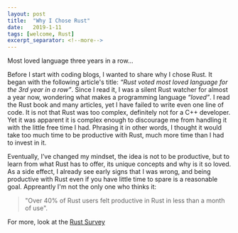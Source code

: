 ```yaml
---
layout: post
title:  "Why I Chose Rust"
date:   2019-1-11
tags: [welcome, Rust]
excerpt_separator: <!--more-->
---
```

Most loved language three years in a row...

<!--more-->

Before I start with coding blogs, I wanted to share why I chose Rust. It began with the following article's title: *“Rust voted most loved language for the 3rd year in a row”*. Since I read it, I was a silent Rust watcher for almost a year now, wondering what makes a programming language *“loved”*. I read the Rust book and many articles, yet I have failed to write even one line of code. It is not that Rust was too complex, definitely not for a C++ developer. Yet it was apparent it is complex enough to discourage me from handling it with the little free time I had. Phrasing it in other words, I thought it would take too much time to be productive with Rust, much more time than I had to invest in it. 

Eventually, I’ve changed my mindset, the idea is not to be productive, but to learn from what Rust has to offer, its unique concepts and why is it so loved. As a side effect, I already see early signs that I was wrong, and being productive with Rust even if you have little time to spare is a reasonable goal. Appreantly I'm not the only one who thinks it:

 >"Over 40% of Rust users felt productive in Rust in less than a month of use".

 For more, look at the [Rust Survey](https://blog.rust-lang.org/2018/11/27/Rust-survey-2018.html "Rust Survey Result")
